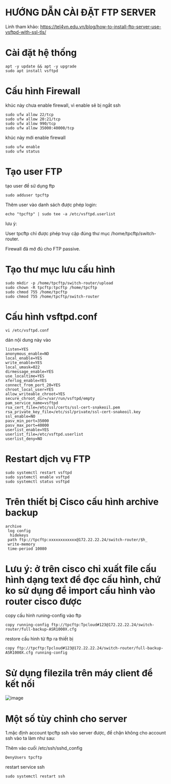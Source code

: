 # HƯỚNG DẪN CÀI ĐẶT FTP SERVER

Linh tham khảo: https://tel4vn.edu.vn/blog/how-to-install-ftp-server-use-vsftpd-with-ssl-tls/

# Cài đặt hệ thống

```
apt -y update && apt -y upgrade
sudo apt install vsftpd
```

# Cấu hình Firewall
khúc này chưa enable firewall, vì enable sẽ bị ngắt ssh

```
sudo ufw allow 22/tcp
sudo ufw allow 20:21/tcp
sudo ufw allow 990/tcp
sudo ufw allow 35000:40000/tcp
```
khúc này mới enable firewall

```
sudo ufw enable
sudo ufw status

```

# Tạo user FTP
tạo user để sử dụng ftp

```
sudo adduser tpcftp
```

Thêm user vào danh sách được phép login:

```
echo "tpcftp" | sudo tee -a /etc/vsftpd.userlist
```
lưu ý:

User tpcftp chỉ được phép truy cập đúng thư mục /home/tpcftp/switch-router.

Firewall đã mở đủ cho FTP passive.

# Tạo thư mục lưu cấu hình

```
sudo mkdir -p /home/tpcftp/switch-router/upload
sudo chown -R tpcftp:tpcftp /home/tpcftp
sudo chmod 755 /home/tpcftp
sudo chmod 755 /home/tpcftp/switch-router
```

# Cấu hình vsftpd.conf

```
vi /etc/vsftpd.conf
```
dán nội dung này vào

```
listen=YES
anonymous_enable=NO
local_enable=YES
write_enable=YES
local_umask=022
dirmessage_enable=YES
use_localtime=YES
xferlog_enable=YES
connect_from_port_20=YES
chroot_local_user=YES
allow_writeable_chroot=YES
secure_chroot_dir=/var/run/vsftpd/empty
pam_service_name=vsftpd
rsa_cert_file=/etc/ssl/certs/ssl-cert-snakeoil.pem
rsa_private_key_file=/etc/ssl/private/ssl-cert-snakeoil.key
ssl_enable=NO
pasv_min_port=35000
pasv_max_port=40000
userlist_enable=YES
userlist_file=/etc/vsftpd.userlist
userlist_deny=NO
```

# Restart dịch vụ FTP

```
sudo systemctl restart vsftpd
sudo systemctl enable vsftpd
sudo systemctl status vsftpd
```
# Trên thiết bị Cisco cấu hình archive backup

```
archive
 log config
  hidekeys
 path ftp://tpcftp:xxxxxxxxxxxx@172.22.22.24/switch-router/$h_
 write-memory
 time-period 10080
```

# Lưu ý: ở trên cisco chỉ xuất file cấu hình dạng text để đọc cấu hình, chứ ko sử dụng để import cấu hình vào router cisco được

copy cấu hình runing-config vào ftp

```
copy running-config ftp://tpcftp:Tpcloud#123@172.22.22.24/switch-router/full-backup-ASR1000X.cfg

```

restore cấu hình từ ftp ra thiết bị

```
copy ftp://tpcftp:Tpcloud#123@172.22.22.24/switch-router/full-backup-ASR1000X.cfg running-config
```

# Sử dụng filezila trên máy client để kết nối
![image](https://github.com/user-attachments/assets/9ac6cc6c-3a88-4773-a020-b1456b6e2bdd)


# Một số tùy chỉnh cho server
1.mặc định account tpcftp ssh vào server được, để chặn không cho account ssh vào ta làm như sau:

Thêm vào cuối /etc/ssh/sshd_config

```
DenyUsers tpcftp
```
restart service ssh

```
sudo systemctl restart ssh
```

